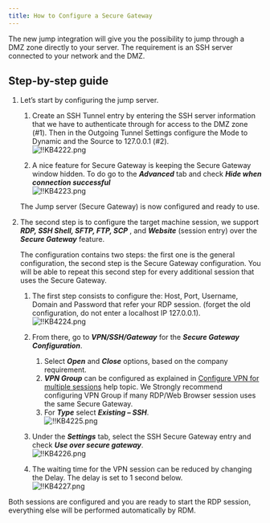 ```yaml
---
title: How to Configure a Secure Gateway
---
```

The new jump integration will give you the possibility to jump through a DMZ zone directly to your server. The requirement is an SSH server connected to your network and the DMZ.

## Step-by-step guide

1. Let’s start by configuring the jump server.  

   1. Create an SSH Tunnel entry by entering the SSH server information that we have to authenticate through for access to the DMZ zone (#1). Then in the Outgoing Tunnel Settings configure the Mode to Dynamic and the Source to 127.0.0.1 (#2).  
   ![!!KB4222.png](/img/en/kb/KB4222.png)  

   2. A nice feature for Secure Gateway is keeping the Secure Gateway window hidden. To do go to the ***Advanced*** tab and check ***Hide when connection successful***  
   ![!!KB4223.png](/img/en/kb/KB4223.png)  

   The Jump server (Secure Gateway) is now configured and ready to use.  

2. The second step is to configure the target machine session, we support ***RDP, SSH Shell, SFTP, FTP, SCP*** , and ***Website*** (session entry) over the ***Secure Gateway*** feature.  

   The configuration contains two steps: the first one is the general configuration, the second step is the Secure Gateway configuration. You will be able to repeat this second step for every additional session that uses the Secure Gateway.  

   1. The first step consists to configure the: Host, Port, Username, Domain and Password that refer your RDP session. (forget the old configuration, do not enter a localhost IP 127.0.0.1).  
   ![!!KB4224.png](/img/en/kb/KB4224.png)  

   2. From there, go to ***VPN/SSH/Gateway*** for the ***Secure Gateway Configuration***.
      1. Select ***Open*** and ***Close*** options, based on the company requirement.
      2. ***VPN Group*** can be configured as explained in [Configure VPN for multiple sessions](https://helprdm.devolutions.net/kb_setvpnformultiplesessions.html) help topic.
      We Strongly recommend configuring VPN Group if many RDP/Web Browser session uses the same Secure Gateway.
      3. For ***Type*** select ***Existing – SSH***.  
         ![!!KB4225.png](/img/en/kb/KB4225.png)
   3. Under the ***Settings*** tab, select the SSH Secure Gateway entry and check ***Use over secure gateway***.  
      ![!!KB4226.png](/img/en/kb/KB4226.png)
   4. The waiting time for the VPN session can be reduced by changing the Delay. The delay is set to 1 second below.  
      ![!!KB4227.png](/img/en/kb/KB4227.png)  

Both sessions are configured and you are ready to start the RDP session, everything else will be performed automatically by RDM.